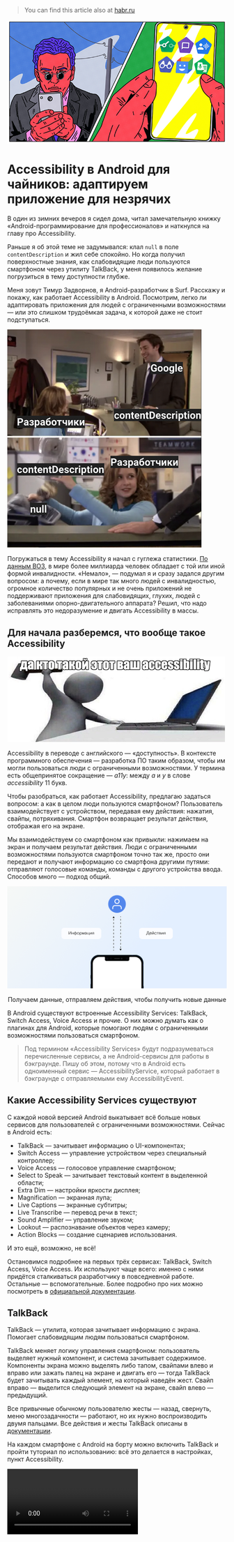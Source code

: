 > You can find this article also at [habr.ru](https://habr.com/ru/company/surfstudio/blog/678294/)

![Обложка](https://github.com/weazyexe/activity/blob/master/articles/accessibility_views/assets/cover.jpeg)

# Accessibility в Android для чайников: адаптируем приложение для незрячих

В один из зимних вечеров я сидел дома, читал замечательную книжку «Android-программирование для профессионалов» и наткнулся на главу про Accessibility.

Раньше я об этой теме не задумывался: клал `null` в поле `contentDescription` и жил себе спокойно. Но когда получил поверхностные знания, как слабовидящие люди пользуются смартфоном через утилиту TalkBack, у меня появилось желание погрузиться в тему доступности глубже.

Меня зовут Тимур Задворнов, я Android-разработчик в Surf. Расскажу и покажу, как работает Accessibility в Android. Посмотрим, легко ли адаптировать приложения для людей с ограниченными возможностями — или это слишком трудоёмкая задача, к которой даже не стоит подступаться.

![Content Description meme](https://github.com/weazyexe/activity/blob/master/articles/accessibility_views/assets/contentdescription_meme.png)

Погружаться в тему Accessibility я начал с гуглежа статистики. [По данным ВОЗ](https://www.who.int/news-room/fact-sheets/detail/disability-and-health), в мире более миллиарда человек обладает с той или иной формой инвалидности. «Немало», — подумал я и сразу задался другим вопросом: а почему, если в мире так много людей с инвалидностью, огромное количество популярных и не очень приложений не поддерживают приложения для слабовидящих, глухих, людей с заболеваниями опорно-двигательного аппарата? Решил, что надо исправлять это недоразумение и двигать Accessibility в массы. 

## Для начала разберемся, что вообще такое Accessibility

![Да кто такой этот ваш Accessibility](https://github.com/weazyexe/activity/blob/master/articles/accessibility_views/assets/accessibility_who.png)

Accessibility в переводе с английского — «доступность». В контексте программного обеспечения — разработка ПО таким образом, чтобы им могли пользоваться люди с ограниченными возможностями. У термина есть общепринятое сокращение — *a11y*: между *a* и *y* в слове *accessibility* 11 букв.

Чтобы разобраться, как работает Accessibility, предлагаю задаться вопросом: а как в целом люди пользуются смартфоном? Пользователь взаимодействует с устройством, передавая ему действия: нажатия, свайпы, потряхивания. Смартфон возвращает результат действия, отображая его на экране. 

Мы взаимодействуем со смартфоном как привыкли: нажимаем на экран и получаем результат действия. Люди с ограниченными возможностями пользуются смартфоном точно так же, просто они передают и получают информацию со смартфона другими путями: отправляют голосовые команды, команды с другого устройства ввода. Способов много — подход общий.

![Пользователь передает действия, получает информацию](https://github.com/weazyexe/activity/blob/master/articles/accessibility_views/assets/phone_usage_graph.png)
<p align="center">Получаем данные, отправляем действия, чтобы получить новые данные</p>

В Android существуют встроенные Accessibility Services: TalkBack, Switch Access, Voice Access и прочие. О них можно думать как о плагинах для Android, которые помогают людям с ограниченными возможностями пользоваться смартфоном.

> Под термином «Accessibility Services» будут подразумеваться перечисленные сервисы, а не Android-сервисы для работы в бэкграунде. Пишу об этом, потому что в Android есть одноименный сервис — AccessibilityService, который работает в бэкграунде с отправляемыми ему AccessibilityEvent.

## Какие Accessibility Services существуют

С каждой новой версией Android выкатывает всё больше новых сервисов для пользователей с ограниченными возможностями. Сейчас в Android есть:

* TalkBack — зачитывает информацию о UI-компонентах;
* Switch Access — управление устройством через специальный контроллер;
* Voice Access — голосовое управление смартфоном;
* Select to Speak — зачитывает текстовый контент в выделенной области;
* Extra Dim — настройки яркости дисплея;
* Magnification — экранная лупа;
* Live Captions — экранные субтитры;
* Live Transcribe — перевод речи в текст;
* Sound Amplifier — управление звуком;
* Lookout — распознавание объектов через камеру;
* Action Blocks — создание сценариев использования.

И это ещё, возможно, не всё! 

Остановимся подробнее на первых трёх сервисах: TalkBack, Switch Access, Voice Access. Их используют чаще всего: именно с ними придётся сталкиваться разработчику в повседневной работе. Остальные — вспомогательные. Более подробно про них можно посмотреть в [официальной документации](https://www.android.com/accessibility/).

## TalkBack

TalkBack — утилита, которая зачитывает информацию с экрана. Помогает слабовидящим людям пользоваться смартфоном. 

TalkBack меняет логику управления смартфоном: пользователь выделяет нужный компонент, и система зачитывает содержимое. Компоненты экрана можно выделять либо тапом, свайпами влево и вправо или зажать палец на экране и двигать его — тогда TalkBack будет зачитывать каждый элемент, на который наведён жест. Свайп вправо — выделится следующий элемент на экране, свайп влево — предыдущий. 

Все привычные обычному пользователю жесты — назад, свернуть, меню многозадачности — работают, но их нужно воспроизводить двумя пальцами. Все действия и жесты TalkBack описаны в [документации](https://support.google.com/accessibility/android/answer/6151827).

На каждом смартфоне с Android на борту можно включить TalkBack и пройти туториал по использованию: всё это делается в настройках, пункт Accessibility. 

![Как пользоваться TalkBack](https://github.com/weazyexe/activity/blob/master/articles/accessibility_views/assets/talkback.mp4)